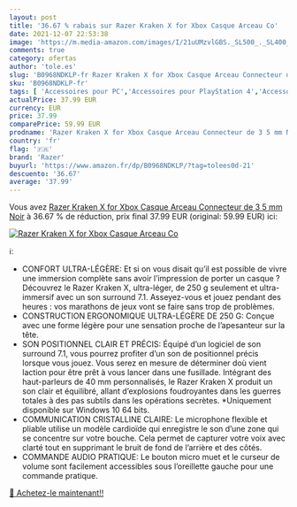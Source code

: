 ```yaml
---
layout: post
title: '36.67 % rabais sur Razer Kraken X for Xbox Casque Arceau Co'
date: 2021-12-07 22:53:38
image: 'https://m.media-amazon.com/images/I/21uUMzvlGBS._SL500_._SL400_.jpg'
comments: true
category: ofertas
author: 'tole.es'
slug: 'B0968NDKLP-fr Razer Kraken X for Xbox Casque Arceau Connecteur de 3 5 mm...'
sku: 'B0968NDKLP-fr'
tags: [ 'Accessoires pour PC','Accessoires pour PlayStation 4','Accessoires pour PlayStation 5','Accessoires pour Xbox One','Casques et écouteurs','Casques, écouteurs et accessoires','High-Tech','Jeux vidéo','PC: Jeux et accessoires','PlayStation 4: Consoles, jeux et accessoires','PlayStation 5: Consoles, jeux et accessoires','Xbox One:  Consoles, jeux et accessoires','razer', ]
actualPrice: 37.99 EUR
currency: EUR
price: 37.99
comparePrice: 59.99 EUR
prodname: 'Razer Kraken X for Xbox Casque Arceau Connecteur de 3 5 mm Noir'
country: 'fr'
flag: '🇫🇷'
brand: 'Razer'
buyurl: 'https://www.amazon.fr/dp/B0968NDKLP/?tag=tolees0d-21'
descuento: '36.67'
average: '37.99'
---
```


Vous avez [Razer Kraken X for Xbox Casque Arceau Connecteur de 3 5 mm Noir](https://www.amazon.fr/dp/B0968NDKLP/?tag=tolees0d-21)  à  36.67 % de réduction, prix final  37.99 EUR (original: 59.99 EUR) ici:

[![Razer Kraken X for Xbox Casque Arceau Co](https://m.media-amazon.com/images/I/21uUMzvlGBS._SL500_._SL400_.jpg)](https://www.amazon.fr/dp/B0968NDKLP/?tag=tolees0d-21)

ℹ️:

- CONFORT ULTRA-LÉGÈRE: Et si on vous disait qu’il est possible de vivre une immersion complète sans avoir l’impression de porter un casque ? Découvrez le Razer Kraken X, ultra-léger, de 250 g seulement et ultra-immersif avec un son surround 7.1. Asseyez-vous et jouez pendant des heures : vos marathons de jeux vont se faire sans trop de problèmes.
- CONSTRUCTION ERGONOMIQUE ULTRA-LÉGÈRE DE 250 G: Conçue avec une forme légère pour une sensation proche de l’apesanteur sur la tête.
- SON POSITIONNEL CLAIR ET PRÉCIS: Équipé d’un logiciel de son surround 7.1, vous pourrez profiter d’un son de positionnel précis lorsque vous jouez. Vous serez en mesure de déterminer doù vient laction pour être prêt à vous lancer dans une fusillade. Intégrant des haut-parleurs de 40 mm personnalisés, le Razer Kraken X produit un son clair et équilibré, allant d’explosions foudroyantes dans les guerres totales à des pas subtils dans les opérations secrètes. *Uniquement disponible sur Windows 10 64 bits.
- COMMUNICATION CRISTALLINE CLAIRE: Le microphone flexible et pliable utilise un modèle cardioïde qui enregistre le son d’une zone qui se concentre sur votre bouche. Cela permet de capturer votre voix avec clarté tout en supprimant le bruit de fond de l’arrière et des côtés.
- COMMANDE AUDIO PRATIQUE: Le bouton micro muet et le curseur de volume sont facilement accessibles sous l’oreillette gauche pour une commande pratique.

[🛒 Achetez-le maintenant!!](https://www.amazon.fr/dp/B0968NDKLP/?tag=tolees0d-21)
